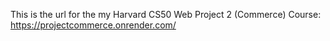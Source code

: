 This is the url for the my Harvard CS50 Web Project 2 (Commerce) Course: 
https://projectcommerce.onrender.com/
